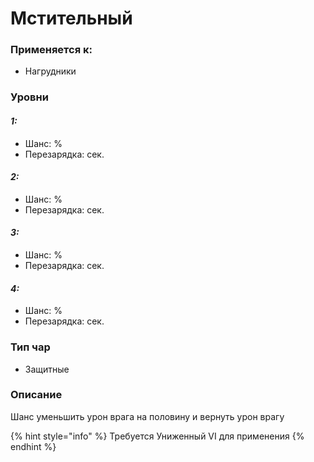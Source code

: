 # Мстительный

### Применяется к:

* Нагрудники

### Уровни

#### _1:_&#x20;

* Шанс: %
* Перезарядка:  сек.

#### _2:_

* Шанс: %
* Перезарядка:  сек.&#x20;

#### _3:_&#x20;

* Шанс: %
* Перезарядка:  сек.

#### _4:_

* Шанс: %
* Перезарядка:  сек.&#x20;

### Тип чар

* Защитные

### Описание&#x20;

Шанс уменьшить урон врага на половину и вернуть урон врагу

{% hint style="info" %}
Требуется Униженный VI для применения
{% endhint %}
